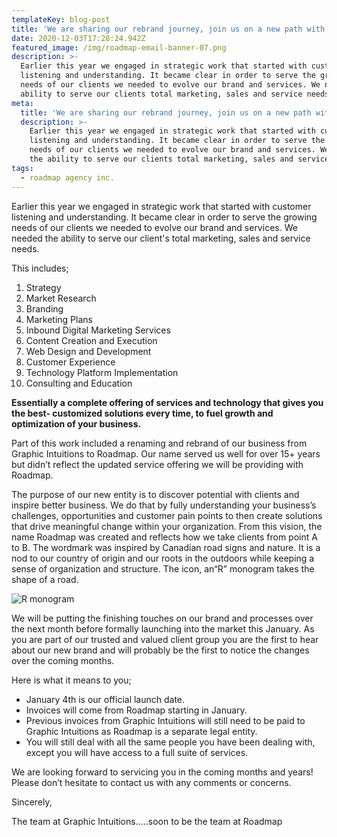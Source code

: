 ```yaml
---
templateKey: blog-post
title: 'We are sharing our rebrand journey, join us on a new path with Roadmap'
date: 2020-12-03T17:28:24.942Z
featured_image: /img/roadmap-email-banner-07.png
description: >-
  Earlier this year we engaged in strategic work that started with customer
  listening and understanding. It became clear in order to serve the growing
  needs of our clients we needed to evolve our brand and services. We needed the
  ability to serve our clients total marketing, sales and service needs.
meta:
  title: 'We are sharing our rebrand journey, join us on a new path with Roadmap'
  description: >-
    Earlier this year we engaged in strategic work that started with customer
    listening and understanding. It became clear in order to serve the growing
    needs of our clients we needed to evolve our brand and services. We needed
    the ability to serve our clients total marketing, sales and service needs.
tags:
  - roadmap agency inc.
---
```

Earlier this year we engaged in strategic work that started with customer listening and understanding. It became clear in order to serve the growing needs of our clients we needed to evolve our brand and services. We needed the ability to serve our client's total marketing, sales and service needs.

This includes;

1. Strategy
2. Market Research
3. Branding
4. Marketing Plans
5. Inbound Digital Marketing Services
6. Content Creation and Execution
7. Web Design and Development
8. Customer Experience
9. Technology Platform Implementation
10. Consulting and Education

**Essentially a complete offering of services and technology that gives you the best- customized solutions every time, to fuel growth and optimization of your business.**

Part of this work included a renaming and rebrand of our business from Graphic Intuitions to Roadmap. Our name served us well for over 15+ years but didn’t reflect the updated service offering we will be providing with Roadmap.

The purpose of our new entity is to discover potential with clients and inspire better business. We do that by fully understanding your business’s challenges, opportunities and customer pain points to then create solutions that drive meaningful change within your organization. From this vision, the name Roadmap was created and reflects how we take clients from point A to B. The wordmark was inspired by Canadian road signs and nature. It is a nod to our country of origin and our roots in the outdoors while keeping a sense of organization and structure. The icon, an“R” monogram takes the shape of a road.

![R monogram](/img/roadmap_logo-r.png)



We will be putting the finishing touches on our brand and processes over the next month before formally launching into the market this January. As you are part of our trusted and valued client group you are the first to hear about our new brand and will probably be the first to notice the changes over the coming months.

Here is what it means to you;

* January 4th is our official launch date.
* Invoices will come from Roadmap starting in January.
* Previous invoices from Graphic Intuitions will still need to be paid to Graphic Intuitions as Roadmap is a separate legal entity.
* You will still deal with all the same people you have been dealing with, except you will have access to a full suite of services.

We are looking forward to servicing you in the coming months and years! Please don’t hesitate to contact us with any comments or concerns.

Sincerely,

The team at Graphic Intuitions.....soon to be the team at Roadmap
